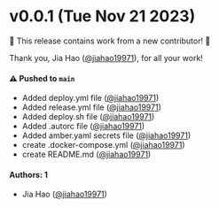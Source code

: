 # v0.0.1 (Tue Nov 21 2023)

:tada: This release contains work from a new contributor! :tada:

Thank you, Jia Hao ([@jiahao19971](https://github.com/jiahao19971)), for all your work!

#### ⚠️ Pushed to `main`

- Added deploy.yml file ([@jiahao19971](https://github.com/jiahao19971))
- Added release.yml file ([@jiahao19971](https://github.com/jiahao19971))
- Added deploy.sh file ([@jiahao19971](https://github.com/jiahao19971))
- Added .autorc file ([@jiahao19971](https://github.com/jiahao19971))
- Added amber.yaml secrets file ([@jiahao19971](https://github.com/jiahao19971))
- create .docker-compose.yml ([@jiahao19971](https://github.com/jiahao19971))
- create README.md ([@jiahao19971](https://github.com/jiahao19971))

#### Authors: 1

- Jia Hao ([@jiahao19971](https://github.com/jiahao19971))
